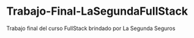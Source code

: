 # Trabajo-Final-LaSegundaFullStack
Trabajo final del curso FullStack brindado por La Segunda Seguros
